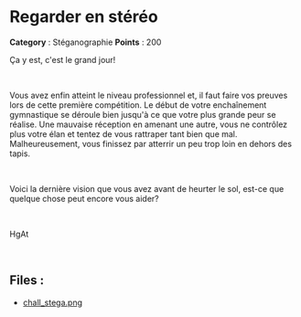 # Regarder en stéréo

**Category** : Stéganographie
**Points** : 200

Ça y est, c'est le grand jour!
<p class="space">&nbsp;</p>
Vous avez enfin atteint le niveau professionnel et, il faut faire vos preuves lors de cette première compétition. Le début de votre enchaînement gymnastique se déroule bien jusqu'à ce que votre plus grande peur se réalise. Une mauvaise réception en amenant une autre, vous ne contrôlez plus votre élan et tentez de vous rattraper tant bien que mal. Malheureusement, vous finissez par atterrir un peu trop loin en dehors des tapis.
<p class="space">&nbsp;</p>
Voici la dernière vision que vous avez avant de heurter le sol, est-ce que quelque chose peut encore vous aider?
<p class="space">&nbsp;</p>

<div class="author">HgAt</div>

<p class="space">&nbsp;</p>


## Files : 
 - [chall_stega.png](./chall_stega.png)



